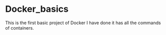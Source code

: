 # Docker_basics
This is the first basic project of Docker I have done it has all the commands of containers.
